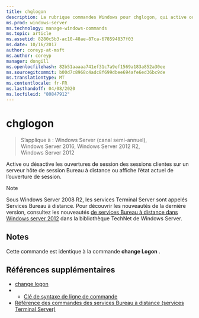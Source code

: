 ```yaml
---
title: chglogon
description: La rubrique commandes Windows pour chglogon, qui active ou désactive les ouvertures de session des sessions clientes sur un serveur hôte de session Bureau à distance, ou affiche l’état actuel de l’ouverture de session.
ms.prod: windows-server
ms.technology: manage-windows-commands
ms.topic: article
ms.assetid: 8280c5b3-ac10-48ae-87ca-678594837f03
ms.date: 10/16/2017
author: coreyp-at-msft
ms.author: coreyp
manager: dongill
ms.openlocfilehash: 82b51aaaaa741ef31c7a9ef1569a183a852a30ee
ms.sourcegitcommit: b00d7c8968c4adc8f699dbee694afe6ed36bc9de
ms.translationtype: MT
ms.contentlocale: fr-FR
ms.lasthandoff: 04/08/2020
ms.locfileid: "80847912"
---
```

# <a name="chglogon"></a>chglogon

>S’applique à : Windows Server (canal semi-annuel), Windows Server 2016, Windows Server 2012 R2, Windows Server 2012

Active ou désactive les ouvertures de session des sessions clientes sur un serveur hôte de session Bureau à distance ou affiche l’état actuel de l’ouverture de session.

> [!NOTE]
> Sous Windows Server 2008 R2, les services Terminal Server sont appelés Services Bureau à distance. Pour découvrir les nouveautés de la dernière version, consultez les nouveautés [de services Bureau à distance dans Windows server 2012](https://technet.microsoft.com/library/hh831527) dans la bibliothèque TechNet de Windows Server.

## <a name="remarks"></a>Notes
Cette commande est identique à la commande **change Logon** .

## <a name="additional-references"></a>Références supplémentaires
- [change logon](change-logon.md)
- - [Clé de syntaxe de ligne de commande](command-line-syntax-key.md)
- [Référence des commandes des services Bureau à distance (services Terminal Server)](remote-desktop-services-terminal-services-command-reference.md)
